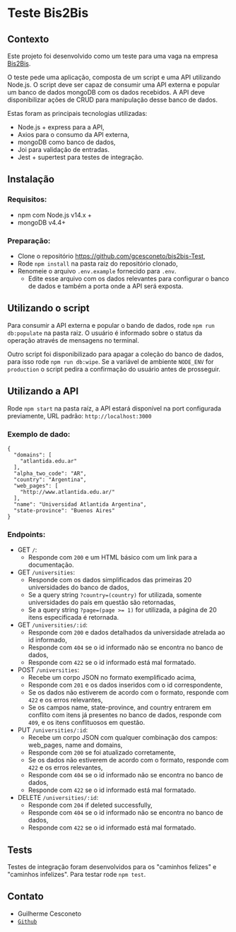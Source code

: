 # Teste Bis2Bis

## Contexto

Este projeto foi desenvolvido como um teste para uma vaga na empresa [Bis2Bis](www.bis2bis.com.br).


O teste pede uma aplicação, composta de um script e uma API utilizando Node.js. O script deve ser capaz de consumir uma API externa e popular um banco de dados mongoDB com os dados recebidos. A API deve disponibilizar ações de CRUD para manipulação desse banco de dados.

Estas foram as principais tecnologias utilizadas:
* Node.js + express para a API,
* Axios para o consumo da API externa,
* mongoDB como banco de dados,
* Joi para validação de entradas.
* Jest + supertest para testes de integração.



## Instalação

### Requisitos:
* npm com Node.js v14.x +
* mongoDB v4.4+
### Preparação:
* Clone o repositório https://github.com/gcesconeto/bis2bis-Test,
* Rode `npm install` na pasta raiz do repositório clonado,
* Renomeie o arquivo `.env.example` fornecido para `.env`.
  * Edite esse arquivo com os dados relevantes para configurar o banco de dados e também a porta onde a API será exposta.
## Utilizando o script
Para consumir a API externa e popular o bando de dados, rode `npm run db:populate` na pasta raiz.
O usuário é informado sobre o status da operação através de mensagens no terminal.

Outro script foi disponibilizado para apagar a coleção do banco de dados, para isso rode `npm run db:wipe`. Se a variável de ambiente `NODE_ENV` for `production` o script pedira a confirmação do usuário antes de prosseguir.


## Utilizando a API

Rode `npm start` na pasta raíz, a API estará disponível na port configurada previamente, URL padrão: `http://localhost:3000`

### Exemplo de dado:

```
{
  "domains": [
    "atlantida.edu.ar"
  ],
  "alpha_two_code": "AR",
  "country": "Argentina",
  "web_pages": [
    "http://www.atlantida.edu.ar/"
  ],
  "name": "Universidad Atlantida Argentina",
  "state-province": "Buenos Aires"
}
```

### Endpoints:
* GET `/`:
  * Responde com `200` e um HTML básico com um link para a documentação.
* GET `/universities`:
  * Responde com os dados simplificados das primeiras 20 universidades do banco de dados,
  * Se a query string `?country=(country)` for utilizada, somente universidades do país em questão são retornadas,
  * Se a query string `?page=(page >= 1)` for utilizada, a página de 20 itens especificada é retornada.
* GET `/universities/:id`:
  * Responde com `200` e dados detalhados da universidade atrelada ao id informado,
  * Responde com `404` se o id informado não se encontra no banco de dados,
  * Responde com `422` se o id informado está mal formatado.
* POST `/universities`:
  * Recebe um corpo JSON no formato exemplificado acima,
  * Responde com `201` e os dados inseridos com o id correspondente,
  * Se os dados não estiverem de acordo com o formato, responde com `422` e os erros relevantes,
  * Se os campos name, state-province, and country entrarem em conflito com itens já presentes no banco de dados, responde com `409`, e os itens conflituosos em questão.
* PUT `/universities/:id`:
  * Recebe um corpo JSON com qualquer combinação dos campos: web_pages, name and domains,
  * Responde com `200` se foi atualizado corretamente,
  * Se os dados não estiverem de acordo com o formato, responde com `422` e os erros relevantes,
  * Responde com `404` se o id informado não se encontra no banco de dados,
  * Responde com `422` se o id informado está mal formatado.
* DELETE `/universities/:id`:
  * Responde com `204` if deleted successfully,
  * Responde com `404` se o id informado não se encontra no banco de dados,
  * Responde com `422` se o id informado está mal formatado.

## Tests

Testes de integração foram desenvolvidos para os "caminhos felizes" e "caminhos infelizes". Para testar rode `npm test`.

## Contato

* Guilherme Cesconeto
* [`Github`](https://github.com/gcesconeto)
